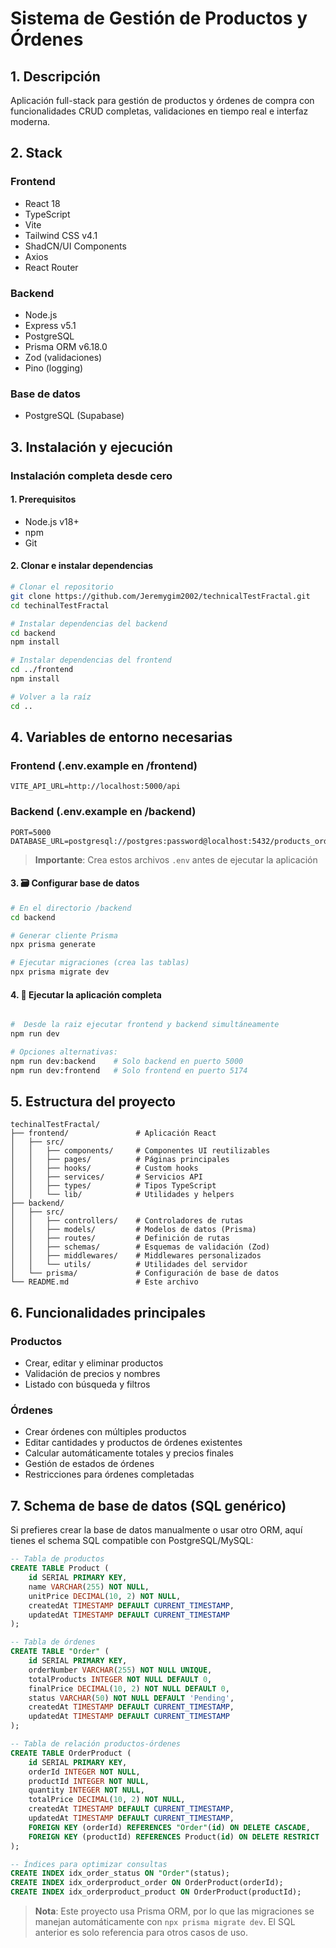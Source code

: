 # Sistema de Gestión de Productos y Órdenes

## 1. Descripción
Aplicación full-stack para gestión de productos y órdenes de compra con funcionalidades CRUD completas, validaciones en tiempo real e interfaz moderna.

## 2. Stack

### Frontend
- React 18
- TypeScript
- Vite
- Tailwind CSS v4.1
- ShadCN/UI Components
- Axios
- React Router

### Backend
- Node.js
- Express v5.1
- PostgreSQL
- Prisma ORM v6.18.0
- Zod (validaciones)
- Pino (logging)

### Base de datos
- PostgreSQL (Supabase)

## 3. Instalación y ejecución

### Instalación completa desde cero

#### 1. Prerequisitos
- Node.js v18+ 
- npm 
- Git

#### 2. Clonar e instalar dependencias
```bash
# Clonar el repositorio
git clone https://github.com/Jeremygim2002/technicalTestFractal.git
cd techinalTestFractal

# Instalar dependencias del backend
cd backend
npm install

# Instalar dependencias del frontend
cd ../frontend
npm install

# Volver a la raíz
cd ..
```

## 4. Variables de entorno necesarias

### Frontend (.env.example en /frontend)
```env
VITE_API_URL=http://localhost:5000/api
```

### Backend (.env.example en /backend)  
```env
PORT=5000
DATABASE_URL=postgresql://postgres:password@localhost:5432/products_orders_db
```

> **Importante**: Crea estos archivos `.env` antes de ejecutar la aplicación

#### 3. 🗃️ Configurar base de datos
```bash
# En el directorio /backend
cd backend

# Generar cliente Prisma
npx prisma generate

# Ejecutar migraciones (crea las tablas)
npx prisma migrate dev

```

#### 4. 🚀 Ejecutar la aplicación completa
```bash

#  Desde la raiz ejecutar frontend y backend simultáneamente
npm run dev

# Opciones alternativas:
npm run dev:backend    # Solo backend en puerto 5000
npm run dev:frontend   # Solo frontend en puerto 5174
```

## 5. Estructura del proyecto
```
techinalTestFractal/
├── frontend/               # Aplicación React
│   ├── src/
│   │   ├── components/     # Componentes UI reutilizables
│   │   ├── pages/          # Páginas principales
│   │   ├── hooks/          # Custom hooks
│   │   ├── services/       # Servicios API
│   │   ├── types/          # Tipos TypeScript
│   │   └── lib/            # Utilidades y helpers
├── backend/               
│   ├── src/
│   │   ├── controllers/    # Controladores de rutas
│   │   ├── models/         # Modelos de datos (Prisma)
│   │   ├── routes/         # Definición de rutas
│   │   ├── schemas/        # Esquemas de validación (Zod)
│   │   ├── middlewares/    # Middlewares personalizados
│   │   └── utils/          # Utilidades del servidor
│   └── prisma/             # Configuración de base de datos
└── README.md               # Este archivo
```

## 6. Funcionalidades principales

### Productos
- Crear, editar y eliminar productos
- Validación de precios y nombres
- Listado con búsqueda y filtros

### Órdenes
- Crear órdenes con múltiples productos
- Editar cantidades y productos de órdenes existentes
- Calcular automáticamente totales y precios finales
- Gestión de estados de órdenes
- Restricciones para órdenes completadas


## 7. Schema de base de datos (SQL genérico)

Si prefieres crear la base de datos manualmente o usar otro ORM, aquí tienes el schema SQL compatible con PostgreSQL/MySQL:

```sql
-- Tabla de productos
CREATE TABLE Product (
    id SERIAL PRIMARY KEY,
    name VARCHAR(255) NOT NULL,
    unitPrice DECIMAL(10, 2) NOT NULL,
    createdAt TIMESTAMP DEFAULT CURRENT_TIMESTAMP,
    updatedAt TIMESTAMP DEFAULT CURRENT_TIMESTAMP
);

-- Tabla de órdenes
CREATE TABLE "Order" (
    id SERIAL PRIMARY KEY,
    orderNumber VARCHAR(255) NOT NULL UNIQUE,
    totalProducts INTEGER NOT NULL DEFAULT 0,
    finalPrice DECIMAL(10, 2) NOT NULL DEFAULT 0,
    status VARCHAR(50) NOT NULL DEFAULT 'Pending',
    createdAt TIMESTAMP DEFAULT CURRENT_TIMESTAMP,
    updatedAt TIMESTAMP DEFAULT CURRENT_TIMESTAMP
);

-- Tabla de relación productos-órdenes
CREATE TABLE OrderProduct (
    id SERIAL PRIMARY KEY,
    orderId INTEGER NOT NULL,
    productId INTEGER NOT NULL,
    quantity INTEGER NOT NULL,
    totalPrice DECIMAL(10, 2) NOT NULL,
    createdAt TIMESTAMP DEFAULT CURRENT_TIMESTAMP,
    updatedAt TIMESTAMP DEFAULT CURRENT_TIMESTAMP,
    FOREIGN KEY (orderId) REFERENCES "Order"(id) ON DELETE CASCADE,
    FOREIGN KEY (productId) REFERENCES Product(id) ON DELETE RESTRICT
);

-- Índices para optimizar consultas
CREATE INDEX idx_order_status ON "Order"(status);
CREATE INDEX idx_orderproduct_order ON OrderProduct(orderId);
CREATE INDEX idx_orderproduct_product ON OrderProduct(productId);
```

> **Nota**: Este proyecto usa Prisma ORM, por lo que las migraciones se manejan automáticamente con `npx prisma migrate dev`. El SQL anterior es solo referencia para otros casos de uso.